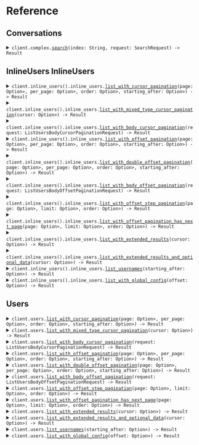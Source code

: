 # Reference
## Conversations
<details><summary><code>client.complex.<a href="/src/api/resources/complex/client.rs">search</a>(index: String, request: SearchRequest) -> Result<PaginatedConversationResponse, ApiError></code></summary>
<dl>
<dd>

#### 🔌 Usage

<dl>
<dd>

<dl>
<dd>

```rust
use seed_pagination::prelude::*;
use std::collections::HashMap;

#[tokio::main]
async fn main() {
    let config = ClientConfig {
        token: Some("<token>".to_string()),
        ..Default::default()
    };
    let client = PaginationClient::new(config).expect("Failed to build client");
    client
        .complex
        .search(
            &"index".to_string(),
            &SearchRequest {
                pagination: Some(StartingAfterPaging {
                    per_page: 1,
                    starting_after: Some("starting_after".to_string()),
                }),
                query: SearchRequestQuery::SingleFilterSearchRequest(SingleFilterSearchRequest {
                    field: Some("field".to_string()),
                    operator: Some(SingleFilterSearchRequestOperator::Equals),
                    value: Some("value".to_string()),
                }),
            },
            None,
        )
        .await;
}
```
</dd>
</dl>
</dd>
</dl>

#### ⚙️ Parameters

<dl>
<dd>

<dl>
<dd>

**index:** `String` 
    
</dd>
</dl>
</dd>
</dl>


</dd>
</dl>
</details>

## InlineUsers InlineUsers
<details><summary><code>client.inline_users().inline_users.<a href="/src/api/resources/inline_users/inline_users/client.rs">list_with_cursor_pagination</a>(page: Option<Option<i64>>, per_page: Option<Option<i64>>, order: Option<Option<Order>>, starting_after: Option<Option<String>>) -> Result<ListUsersPaginationResponse, ApiError></code></summary>
<dl>
<dd>

#### 🔌 Usage

<dl>
<dd>

<dl>
<dd>

```rust
use seed_pagination::prelude::*;

#[tokio::main]
async fn main() {
    let config = ClientConfig {
        token: Some("<token>".to_string()),
        ..Default::default()
    };
    let client = PaginationClient::new(config).expect("Failed to build client");
    client
        .inline_users
        .inline_users
        .list_with_cursor_pagination(
            &ListWithCursorPaginationQueryRequest {
                page: Some(1),
                per_page: Some(1),
                order: Some(Order::Asc),
                starting_after: Some("starting_after".to_string()),
            },
            None,
        )
        .await;
}
```
</dd>
</dl>
</dd>
</dl>

#### ⚙️ Parameters

<dl>
<dd>

<dl>
<dd>

**page:** `Option<i64>` — Defaults to first page
    
</dd>
</dl>

<dl>
<dd>

**per_page:** `Option<i64>` — Defaults to per page
    
</dd>
</dl>

<dl>
<dd>

**order:** `Option<Order>` 
    
</dd>
</dl>

<dl>
<dd>

**starting_after:** `Option<String>` 

The cursor used for pagination in order to fetch
the next page of results.
    
</dd>
</dl>
</dd>
</dl>


</dd>
</dl>
</details>

<details><summary><code>client.inline_users().inline_users.<a href="/src/api/resources/inline_users/inline_users/client.rs">list_with_mixed_type_cursor_pagination</a>(cursor: Option<Option<String>>) -> Result<ListUsersMixedTypePaginationResponse, ApiError></code></summary>
<dl>
<dd>

#### 🔌 Usage

<dl>
<dd>

<dl>
<dd>

```rust
use seed_pagination::prelude::*;

#[tokio::main]
async fn main() {
    let config = ClientConfig {
        token: Some("<token>".to_string()),
        ..Default::default()
    };
    let client = PaginationClient::new(config).expect("Failed to build client");
    client
        .inline_users
        .inline_users
        .list_with_mixed_type_cursor_pagination(
            &ListWithMixedTypeCursorPaginationQueryRequest {
                cursor: Some("cursor".to_string()),
            },
            None,
        )
        .await;
}
```
</dd>
</dl>
</dd>
</dl>

#### ⚙️ Parameters

<dl>
<dd>

<dl>
<dd>

**cursor:** `Option<String>` 
    
</dd>
</dl>
</dd>
</dl>


</dd>
</dl>
</details>

<details><summary><code>client.inline_users().inline_users.<a href="/src/api/resources/inline_users/inline_users/client.rs">list_with_body_cursor_pagination</a>(request: ListUsersBodyCursorPaginationRequest) -> Result<ListUsersPaginationResponse, ApiError></code></summary>
<dl>
<dd>

#### 🔌 Usage

<dl>
<dd>

<dl>
<dd>

```rust
use seed_pagination::prelude::*;
use std::collections::HashMap;

#[tokio::main]
async fn main() {
    let config = ClientConfig {
        token: Some("<token>".to_string()),
        ..Default::default()
    };
    let client = PaginationClient::new(config).expect("Failed to build client");
    client
        .inline_users
        .inline_users
        .list_with_mixed_type_cursor_pagination(
            &ListWithMixedTypeCursorPaginationQueryRequest {},
            None,
        )
        .await;
}
```
</dd>
</dl>
</dd>
</dl>

#### ⚙️ Parameters

<dl>
<dd>

<dl>
<dd>

**pagination:** `Option<WithCursor>` 

The object that contains the cursor used for pagination
in order to fetch the next page of results.
    
</dd>
</dl>
</dd>
</dl>


</dd>
</dl>
</details>

<details><summary><code>client.inline_users().inline_users.<a href="/src/api/resources/inline_users/inline_users/client.rs">list_with_offset_pagination</a>(page: Option<Option<i64>>, per_page: Option<Option<i64>>, order: Option<Option<Order>>, starting_after: Option<Option<String>>) -> Result<ListUsersPaginationResponse, ApiError></code></summary>
<dl>
<dd>

#### 🔌 Usage

<dl>
<dd>

<dl>
<dd>

```rust
use seed_pagination::prelude::*;

#[tokio::main]
async fn main() {
    let config = ClientConfig {
        token: Some("<token>".to_string()),
        ..Default::default()
    };
    let client = PaginationClient::new(config).expect("Failed to build client");
    client
        .inline_users
        .inline_users
        .list_with_cursor_pagination(
            &ListWithCursorPaginationQueryRequest {
                page: Some(1),
                per_page: Some(1),
                order: Some(Order::Asc),
                starting_after: Some("starting_after".to_string()),
            },
            None,
        )
        .await;
}
```
</dd>
</dl>
</dd>
</dl>

#### ⚙️ Parameters

<dl>
<dd>

<dl>
<dd>

**page:** `Option<i64>` — Defaults to first page
    
</dd>
</dl>

<dl>
<dd>

**per_page:** `Option<i64>` — Defaults to per page
    
</dd>
</dl>

<dl>
<dd>

**order:** `Option<Order>` 
    
</dd>
</dl>

<dl>
<dd>

**starting_after:** `Option<String>` 

The cursor used for pagination in order to fetch
the next page of results.
    
</dd>
</dl>
</dd>
</dl>


</dd>
</dl>
</details>

<details><summary><code>client.inline_users().inline_users.<a href="/src/api/resources/inline_users/inline_users/client.rs">list_with_double_offset_pagination</a>(page: Option<Option<f64>>, per_page: Option<Option<f64>>, order: Option<Option<Order>>, starting_after: Option<Option<String>>) -> Result<ListUsersPaginationResponse, ApiError></code></summary>
<dl>
<dd>

#### 🔌 Usage

<dl>
<dd>

<dl>
<dd>

```rust
use seed_pagination::prelude::*;

#[tokio::main]
async fn main() {
    let config = ClientConfig {
        token: Some("<token>".to_string()),
        ..Default::default()
    };
    let client = PaginationClient::new(config).expect("Failed to build client");
    client
        .inline_users
        .inline_users
        .list_with_double_offset_pagination(
            &ListWithDoubleOffsetPaginationQueryRequest {
                page: Some(1.1),
                per_page: Some(1.1),
                order: Some(Order::Asc),
                starting_after: Some("starting_after".to_string()),
            },
            None,
        )
        .await;
}
```
</dd>
</dl>
</dd>
</dl>

#### ⚙️ Parameters

<dl>
<dd>

<dl>
<dd>

**page:** `Option<f64>` — Defaults to first page
    
</dd>
</dl>

<dl>
<dd>

**per_page:** `Option<f64>` — Defaults to per page
    
</dd>
</dl>

<dl>
<dd>

**order:** `Option<Order>` 
    
</dd>
</dl>

<dl>
<dd>

**starting_after:** `Option<String>` 

The cursor used for pagination in order to fetch
the next page of results.
    
</dd>
</dl>
</dd>
</dl>


</dd>
</dl>
</details>

<details><summary><code>client.inline_users().inline_users.<a href="/src/api/resources/inline_users/inline_users/client.rs">list_with_body_offset_pagination</a>(request: ListUsersBodyOffsetPaginationRequest) -> Result<ListUsersPaginationResponse, ApiError></code></summary>
<dl>
<dd>

#### 🔌 Usage

<dl>
<dd>

<dl>
<dd>

```rust
use seed_pagination::prelude::*;
use std::collections::HashMap;

#[tokio::main]
async fn main() {
    let config = ClientConfig {
        token: Some("<token>".to_string()),
        ..Default::default()
    };
    let client = PaginationClient::new(config).expect("Failed to build client");
    client
        .inline_users
        .inline_users
        .list_with_mixed_type_cursor_pagination(
            &ListWithMixedTypeCursorPaginationQueryRequest {},
            None,
        )
        .await;
}
```
</dd>
</dl>
</dd>
</dl>

#### ⚙️ Parameters

<dl>
<dd>

<dl>
<dd>

**pagination:** `Option<WithPage>` 

The object that contains the offset used for pagination
in order to fetch the next page of results.
    
</dd>
</dl>
</dd>
</dl>


</dd>
</dl>
</details>

<details><summary><code>client.inline_users().inline_users.<a href="/src/api/resources/inline_users/inline_users/client.rs">list_with_offset_step_pagination</a>(page: Option<Option<i64>>, limit: Option<Option<i64>>, order: Option<Option<Order>>) -> Result<ListUsersPaginationResponse, ApiError></code></summary>
<dl>
<dd>

#### 🔌 Usage

<dl>
<dd>

<dl>
<dd>

```rust
use seed_pagination::prelude::*;

#[tokio::main]
async fn main() {
    let config = ClientConfig {
        token: Some("<token>".to_string()),
        ..Default::default()
    };
    let client = PaginationClient::new(config).expect("Failed to build client");
    client
        .inline_users
        .inline_users
        .list_with_offset_step_pagination(
            &ListWithOffsetStepPaginationQueryRequest {
                page: Some(1),
                limit: Some(1),
                order: Some(Order::Asc),
            },
            None,
        )
        .await;
}
```
</dd>
</dl>
</dd>
</dl>

#### ⚙️ Parameters

<dl>
<dd>

<dl>
<dd>

**page:** `Option<i64>` — Defaults to first page
    
</dd>
</dl>

<dl>
<dd>

**limit:** `Option<i64>` 

The maximum number of elements to return.
This is also used as the step size in this
paginated endpoint.
    
</dd>
</dl>

<dl>
<dd>

**order:** `Option<Order>` 
    
</dd>
</dl>
</dd>
</dl>


</dd>
</dl>
</details>

<details><summary><code>client.inline_users().inline_users.<a href="/src/api/resources/inline_users/inline_users/client.rs">list_with_offset_pagination_has_next_page</a>(page: Option<Option<i64>>, limit: Option<Option<i64>>, order: Option<Option<Order>>) -> Result<ListUsersPaginationResponse, ApiError></code></summary>
<dl>
<dd>

#### 🔌 Usage

<dl>
<dd>

<dl>
<dd>

```rust
use seed_pagination::prelude::*;

#[tokio::main]
async fn main() {
    let config = ClientConfig {
        token: Some("<token>".to_string()),
        ..Default::default()
    };
    let client = PaginationClient::new(config).expect("Failed to build client");
    client
        .inline_users
        .inline_users
        .list_with_offset_step_pagination(
            &ListWithOffsetStepPaginationQueryRequest {
                page: Some(1),
                limit: Some(1),
                order: Some(Order::Asc),
            },
            None,
        )
        .await;
}
```
</dd>
</dl>
</dd>
</dl>

#### ⚙️ Parameters

<dl>
<dd>

<dl>
<dd>

**page:** `Option<i64>` — Defaults to first page
    
</dd>
</dl>

<dl>
<dd>

**limit:** `Option<i64>` 

The maximum number of elements to return.
This is also used as the step size in this
paginated endpoint.
    
</dd>
</dl>

<dl>
<dd>

**order:** `Option<Order>` 
    
</dd>
</dl>
</dd>
</dl>


</dd>
</dl>
</details>

<details><summary><code>client.inline_users().inline_users.<a href="/src/api/resources/inline_users/inline_users/client.rs">list_with_extended_results</a>(cursor: Option<Option<String>>) -> Result<ListUsersExtendedResponse, ApiError></code></summary>
<dl>
<dd>

#### 🔌 Usage

<dl>
<dd>

<dl>
<dd>

```rust
use seed_pagination::prelude::*;
use uuid::Uuid;

#[tokio::main]
async fn main() {
    let config = ClientConfig {
        token: Some("<token>".to_string()),
        ..Default::default()
    };
    let client = PaginationClient::new(config).expect("Failed to build client");
    client
        .inline_users
        .inline_users
        .list_with_extended_results(
            &ListWithExtendedResultsQueryRequest {
                cursor: Some(Uuid::parse_str("d5e9c84f-c2b2-4bf4-b4b0-7ffd7a9ffc32").unwrap()),
            },
            None,
        )
        .await;
}
```
</dd>
</dl>
</dd>
</dl>

#### ⚙️ Parameters

<dl>
<dd>

<dl>
<dd>

**cursor:** `Option<String>` 
    
</dd>
</dl>
</dd>
</dl>


</dd>
</dl>
</details>

<details><summary><code>client.inline_users().inline_users.<a href="/src/api/resources/inline_users/inline_users/client.rs">list_with_extended_results_and_optional_data</a>(cursor: Option<Option<String>>) -> Result<ListUsersExtendedOptionalListResponse, ApiError></code></summary>
<dl>
<dd>

#### 🔌 Usage

<dl>
<dd>

<dl>
<dd>

```rust
use seed_pagination::prelude::*;
use uuid::Uuid;

#[tokio::main]
async fn main() {
    let config = ClientConfig {
        token: Some("<token>".to_string()),
        ..Default::default()
    };
    let client = PaginationClient::new(config).expect("Failed to build client");
    client
        .inline_users
        .inline_users
        .list_with_extended_results(
            &ListWithExtendedResultsQueryRequest {
                cursor: Some(Uuid::parse_str("d5e9c84f-c2b2-4bf4-b4b0-7ffd7a9ffc32").unwrap()),
            },
            None,
        )
        .await;
}
```
</dd>
</dl>
</dd>
</dl>

#### ⚙️ Parameters

<dl>
<dd>

<dl>
<dd>

**cursor:** `Option<String>` 
    
</dd>
</dl>
</dd>
</dl>


</dd>
</dl>
</details>

<details><summary><code>client.inline_users().inline_users.<a href="/src/api/resources/inline_users/inline_users/client.rs">list_usernames</a>(starting_after: Option<Option<String>>) -> Result<UsernameCursor, ApiError></code></summary>
<dl>
<dd>

#### 🔌 Usage

<dl>
<dd>

<dl>
<dd>

```rust
use seed_pagination::prelude::*;

#[tokio::main]
async fn main() {
    let config = ClientConfig {
        token: Some("<token>".to_string()),
        ..Default::default()
    };
    let client = PaginationClient::new(config).expect("Failed to build client");
    client
        .inline_users
        .inline_users
        .list_with_cursor_pagination(
            &ListWithCursorPaginationQueryRequest {
                starting_after: Some("starting_after".to_string()),
            },
            None,
        )
        .await;
}
```
</dd>
</dl>
</dd>
</dl>

#### ⚙️ Parameters

<dl>
<dd>

<dl>
<dd>

**starting_after:** `Option<String>` 

The cursor used for pagination in order to fetch
the next page of results.
    
</dd>
</dl>
</dd>
</dl>


</dd>
</dl>
</details>

<details><summary><code>client.inline_users().inline_users.<a href="/src/api/resources/inline_users/inline_users/client.rs">list_with_global_config</a>(offset: Option<Option<i64>>) -> Result<UsernameContainer, ApiError></code></summary>
<dl>
<dd>

#### 🔌 Usage

<dl>
<dd>

<dl>
<dd>

```rust
use seed_pagination::prelude::*;

#[tokio::main]
async fn main() {
    let config = ClientConfig {
        token: Some("<token>".to_string()),
        ..Default::default()
    };
    let client = PaginationClient::new(config).expect("Failed to build client");
    client
        .inline_users
        .inline_users
        .list_with_global_config(&ListWithGlobalConfigQueryRequest { offset: Some(1) }, None)
        .await;
}
```
</dd>
</dl>
</dd>
</dl>

#### ⚙️ Parameters

<dl>
<dd>

<dl>
<dd>

**offset:** `Option<i64>` 
    
</dd>
</dl>
</dd>
</dl>


</dd>
</dl>
</details>

## Users
<details><summary><code>client.users.<a href="/src/api/resources/users/client.rs">list_with_cursor_pagination</a>(page: Option<Option<i64>>, per_page: Option<Option<i64>>, order: Option<Option<Order>>, starting_after: Option<Option<String>>) -> Result<ListUsersPaginationResponse, ApiError></code></summary>
<dl>
<dd>

#### 🔌 Usage

<dl>
<dd>

<dl>
<dd>

```rust
use seed_pagination::prelude::*;

#[tokio::main]
async fn main() {
    let config = ClientConfig {
        token: Some("<token>".to_string()),
        ..Default::default()
    };
    let client = PaginationClient::new(config).expect("Failed to build client");
    client
        .users
        .list_with_cursor_pagination(
            &ListWithCursorPaginationQueryRequest {
                page: Some(1),
                per_page: Some(1),
                order: Some(Order::Asc),
                starting_after: Some("starting_after".to_string()),
            },
            None,
        )
        .await;
}
```
</dd>
</dl>
</dd>
</dl>

#### ⚙️ Parameters

<dl>
<dd>

<dl>
<dd>

**page:** `Option<i64>` — Defaults to first page
    
</dd>
</dl>

<dl>
<dd>

**per_page:** `Option<i64>` — Defaults to per page
    
</dd>
</dl>

<dl>
<dd>

**order:** `Option<Order>` 
    
</dd>
</dl>

<dl>
<dd>

**starting_after:** `Option<String>` 

The cursor used for pagination in order to fetch
the next page of results.
    
</dd>
</dl>
</dd>
</dl>


</dd>
</dl>
</details>

<details><summary><code>client.users.<a href="/src/api/resources/users/client.rs">list_with_mixed_type_cursor_pagination</a>(cursor: Option<Option<String>>) -> Result<ListUsersMixedTypePaginationResponse, ApiError></code></summary>
<dl>
<dd>

#### 🔌 Usage

<dl>
<dd>

<dl>
<dd>

```rust
use seed_pagination::prelude::*;

#[tokio::main]
async fn main() {
    let config = ClientConfig {
        token: Some("<token>".to_string()),
        ..Default::default()
    };
    let client = PaginationClient::new(config).expect("Failed to build client");
    client
        .users
        .list_with_mixed_type_cursor_pagination(
            &ListWithMixedTypeCursorPaginationQueryRequest {
                cursor: Some("cursor".to_string()),
            },
            None,
        )
        .await;
}
```
</dd>
</dl>
</dd>
</dl>

#### ⚙️ Parameters

<dl>
<dd>

<dl>
<dd>

**cursor:** `Option<String>` 
    
</dd>
</dl>
</dd>
</dl>


</dd>
</dl>
</details>

<details><summary><code>client.users.<a href="/src/api/resources/users/client.rs">list_with_body_cursor_pagination</a>(request: ListUsersBodyCursorPaginationRequest) -> Result<ListUsersPaginationResponse, ApiError></code></summary>
<dl>
<dd>

#### 🔌 Usage

<dl>
<dd>

<dl>
<dd>

```rust
use seed_pagination::prelude::*;
use std::collections::HashMap;

#[tokio::main]
async fn main() {
    let config = ClientConfig {
        token: Some("<token>".to_string()),
        ..Default::default()
    };
    let client = PaginationClient::new(config).expect("Failed to build client");
    client
        .users
        .list_with_mixed_type_cursor_pagination(
            &ListWithMixedTypeCursorPaginationQueryRequest {},
            None,
        )
        .await;
}
```
</dd>
</dl>
</dd>
</dl>

#### ⚙️ Parameters

<dl>
<dd>

<dl>
<dd>

**pagination:** `Option<WithCursor>` 

The object that contains the cursor used for pagination
in order to fetch the next page of results.
    
</dd>
</dl>
</dd>
</dl>


</dd>
</dl>
</details>

<details><summary><code>client.users.<a href="/src/api/resources/users/client.rs">list_with_offset_pagination</a>(page: Option<Option<i64>>, per_page: Option<Option<i64>>, order: Option<Option<Order>>, starting_after: Option<Option<String>>) -> Result<ListUsersPaginationResponse, ApiError></code></summary>
<dl>
<dd>

#### 🔌 Usage

<dl>
<dd>

<dl>
<dd>

```rust
use seed_pagination::prelude::*;

#[tokio::main]
async fn main() {
    let config = ClientConfig {
        token: Some("<token>".to_string()),
        ..Default::default()
    };
    let client = PaginationClient::new(config).expect("Failed to build client");
    client
        .users
        .list_with_cursor_pagination(
            &ListWithCursorPaginationQueryRequest {
                page: Some(1),
                per_page: Some(1),
                order: Some(Order::Asc),
                starting_after: Some("starting_after".to_string()),
            },
            None,
        )
        .await;
}
```
</dd>
</dl>
</dd>
</dl>

#### ⚙️ Parameters

<dl>
<dd>

<dl>
<dd>

**page:** `Option<i64>` — Defaults to first page
    
</dd>
</dl>

<dl>
<dd>

**per_page:** `Option<i64>` — Defaults to per page
    
</dd>
</dl>

<dl>
<dd>

**order:** `Option<Order>` 
    
</dd>
</dl>

<dl>
<dd>

**starting_after:** `Option<String>` 

The cursor used for pagination in order to fetch
the next page of results.
    
</dd>
</dl>
</dd>
</dl>


</dd>
</dl>
</details>

<details><summary><code>client.users.<a href="/src/api/resources/users/client.rs">list_with_double_offset_pagination</a>(page: Option<Option<f64>>, per_page: Option<Option<f64>>, order: Option<Option<Order>>, starting_after: Option<Option<String>>) -> Result<ListUsersPaginationResponse, ApiError></code></summary>
<dl>
<dd>

#### 🔌 Usage

<dl>
<dd>

<dl>
<dd>

```rust
use seed_pagination::prelude::*;

#[tokio::main]
async fn main() {
    let config = ClientConfig {
        token: Some("<token>".to_string()),
        ..Default::default()
    };
    let client = PaginationClient::new(config).expect("Failed to build client");
    client
        .users
        .list_with_double_offset_pagination(
            &ListWithDoubleOffsetPaginationQueryRequest {
                page: Some(1.1),
                per_page: Some(1.1),
                order: Some(Order::Asc),
                starting_after: Some("starting_after".to_string()),
            },
            None,
        )
        .await;
}
```
</dd>
</dl>
</dd>
</dl>

#### ⚙️ Parameters

<dl>
<dd>

<dl>
<dd>

**page:** `Option<f64>` — Defaults to first page
    
</dd>
</dl>

<dl>
<dd>

**per_page:** `Option<f64>` — Defaults to per page
    
</dd>
</dl>

<dl>
<dd>

**order:** `Option<Order>` 
    
</dd>
</dl>

<dl>
<dd>

**starting_after:** `Option<String>` 

The cursor used for pagination in order to fetch
the next page of results.
    
</dd>
</dl>
</dd>
</dl>


</dd>
</dl>
</details>

<details><summary><code>client.users.<a href="/src/api/resources/users/client.rs">list_with_body_offset_pagination</a>(request: ListUsersBodyOffsetPaginationRequest) -> Result<ListUsersPaginationResponse, ApiError></code></summary>
<dl>
<dd>

#### 🔌 Usage

<dl>
<dd>

<dl>
<dd>

```rust
use seed_pagination::prelude::*;
use std::collections::HashMap;

#[tokio::main]
async fn main() {
    let config = ClientConfig {
        token: Some("<token>".to_string()),
        ..Default::default()
    };
    let client = PaginationClient::new(config).expect("Failed to build client");
    client
        .users
        .list_with_mixed_type_cursor_pagination(
            &ListWithMixedTypeCursorPaginationQueryRequest {},
            None,
        )
        .await;
}
```
</dd>
</dl>
</dd>
</dl>

#### ⚙️ Parameters

<dl>
<dd>

<dl>
<dd>

**pagination:** `Option<WithPage>` 

The object that contains the offset used for pagination
in order to fetch the next page of results.
    
</dd>
</dl>
</dd>
</dl>


</dd>
</dl>
</details>

<details><summary><code>client.users.<a href="/src/api/resources/users/client.rs">list_with_offset_step_pagination</a>(page: Option<Option<i64>>, limit: Option<Option<i64>>, order: Option<Option<Order>>) -> Result<ListUsersPaginationResponse, ApiError></code></summary>
<dl>
<dd>

#### 🔌 Usage

<dl>
<dd>

<dl>
<dd>

```rust
use seed_pagination::prelude::*;

#[tokio::main]
async fn main() {
    let config = ClientConfig {
        token: Some("<token>".to_string()),
        ..Default::default()
    };
    let client = PaginationClient::new(config).expect("Failed to build client");
    client
        .users
        .list_with_offset_step_pagination(
            &ListWithOffsetStepPaginationQueryRequest {
                page: Some(1),
                limit: Some(1),
                order: Some(Order::Asc),
            },
            None,
        )
        .await;
}
```
</dd>
</dl>
</dd>
</dl>

#### ⚙️ Parameters

<dl>
<dd>

<dl>
<dd>

**page:** `Option<i64>` — Defaults to first page
    
</dd>
</dl>

<dl>
<dd>

**limit:** `Option<i64>` 

The maximum number of elements to return.
This is also used as the step size in this
paginated endpoint.
    
</dd>
</dl>

<dl>
<dd>

**order:** `Option<Order>` 
    
</dd>
</dl>
</dd>
</dl>


</dd>
</dl>
</details>

<details><summary><code>client.users.<a href="/src/api/resources/users/client.rs">list_with_offset_pagination_has_next_page</a>(page: Option<Option<i64>>, limit: Option<Option<i64>>, order: Option<Option<Order>>) -> Result<ListUsersPaginationResponse, ApiError></code></summary>
<dl>
<dd>

#### 🔌 Usage

<dl>
<dd>

<dl>
<dd>

```rust
use seed_pagination::prelude::*;

#[tokio::main]
async fn main() {
    let config = ClientConfig {
        token: Some("<token>".to_string()),
        ..Default::default()
    };
    let client = PaginationClient::new(config).expect("Failed to build client");
    client
        .users
        .list_with_offset_step_pagination(
            &ListWithOffsetStepPaginationQueryRequest {
                page: Some(1),
                limit: Some(1),
                order: Some(Order::Asc),
            },
            None,
        )
        .await;
}
```
</dd>
</dl>
</dd>
</dl>

#### ⚙️ Parameters

<dl>
<dd>

<dl>
<dd>

**page:** `Option<i64>` — Defaults to first page
    
</dd>
</dl>

<dl>
<dd>

**limit:** `Option<i64>` 

The maximum number of elements to return.
This is also used as the step size in this
paginated endpoint.
    
</dd>
</dl>

<dl>
<dd>

**order:** `Option<Order>` 
    
</dd>
</dl>
</dd>
</dl>


</dd>
</dl>
</details>

<details><summary><code>client.users.<a href="/src/api/resources/users/client.rs">list_with_extended_results</a>(cursor: Option<Option<String>>) -> Result<ListUsersExtendedResponse, ApiError></code></summary>
<dl>
<dd>

#### 🔌 Usage

<dl>
<dd>

<dl>
<dd>

```rust
use seed_pagination::prelude::*;
use uuid::Uuid;

#[tokio::main]
async fn main() {
    let config = ClientConfig {
        token: Some("<token>".to_string()),
        ..Default::default()
    };
    let client = PaginationClient::new(config).expect("Failed to build client");
    client
        .users
        .list_with_extended_results(
            &ListWithExtendedResultsQueryRequest {
                cursor: Some(Uuid::parse_str("d5e9c84f-c2b2-4bf4-b4b0-7ffd7a9ffc32").unwrap()),
            },
            None,
        )
        .await;
}
```
</dd>
</dl>
</dd>
</dl>

#### ⚙️ Parameters

<dl>
<dd>

<dl>
<dd>

**cursor:** `Option<String>` 
    
</dd>
</dl>
</dd>
</dl>


</dd>
</dl>
</details>

<details><summary><code>client.users.<a href="/src/api/resources/users/client.rs">list_with_extended_results_and_optional_data</a>(cursor: Option<Option<String>>) -> Result<ListUsersExtendedOptionalListResponse, ApiError></code></summary>
<dl>
<dd>

#### 🔌 Usage

<dl>
<dd>

<dl>
<dd>

```rust
use seed_pagination::prelude::*;
use uuid::Uuid;

#[tokio::main]
async fn main() {
    let config = ClientConfig {
        token: Some("<token>".to_string()),
        ..Default::default()
    };
    let client = PaginationClient::new(config).expect("Failed to build client");
    client
        .users
        .list_with_extended_results(
            &ListWithExtendedResultsQueryRequest {
                cursor: Some(Uuid::parse_str("d5e9c84f-c2b2-4bf4-b4b0-7ffd7a9ffc32").unwrap()),
            },
            None,
        )
        .await;
}
```
</dd>
</dl>
</dd>
</dl>

#### ⚙️ Parameters

<dl>
<dd>

<dl>
<dd>

**cursor:** `Option<String>` 
    
</dd>
</dl>
</dd>
</dl>


</dd>
</dl>
</details>

<details><summary><code>client.users.<a href="/src/api/resources/users/client.rs">list_usernames</a>(starting_after: Option<Option<String>>) -> Result<UsernameCursor, ApiError></code></summary>
<dl>
<dd>

#### 🔌 Usage

<dl>
<dd>

<dl>
<dd>

```rust
use seed_pagination::prelude::*;

#[tokio::main]
async fn main() {
    let config = ClientConfig {
        token: Some("<token>".to_string()),
        ..Default::default()
    };
    let client = PaginationClient::new(config).expect("Failed to build client");
    client
        .users
        .list_with_cursor_pagination(
            &ListWithCursorPaginationQueryRequest {
                starting_after: Some("starting_after".to_string()),
            },
            None,
        )
        .await;
}
```
</dd>
</dl>
</dd>
</dl>

#### ⚙️ Parameters

<dl>
<dd>

<dl>
<dd>

**starting_after:** `Option<String>` 

The cursor used for pagination in order to fetch
the next page of results.
    
</dd>
</dl>
</dd>
</dl>


</dd>
</dl>
</details>

<details><summary><code>client.users.<a href="/src/api/resources/users/client.rs">list_with_global_config</a>(offset: Option<Option<i64>>) -> Result<UsernameContainer, ApiError></code></summary>
<dl>
<dd>

#### 🔌 Usage

<dl>
<dd>

<dl>
<dd>

```rust
use seed_pagination::prelude::*;

#[tokio::main]
async fn main() {
    let config = ClientConfig {
        token: Some("<token>".to_string()),
        ..Default::default()
    };
    let client = PaginationClient::new(config).expect("Failed to build client");
    client
        .users
        .list_with_global_config(&ListWithGlobalConfigQueryRequest { offset: Some(1) }, None)
        .await;
}
```
</dd>
</dl>
</dd>
</dl>

#### ⚙️ Parameters

<dl>
<dd>

<dl>
<dd>

**offset:** `Option<i64>` 
    
</dd>
</dl>
</dd>
</dl>


</dd>
</dl>
</details>
